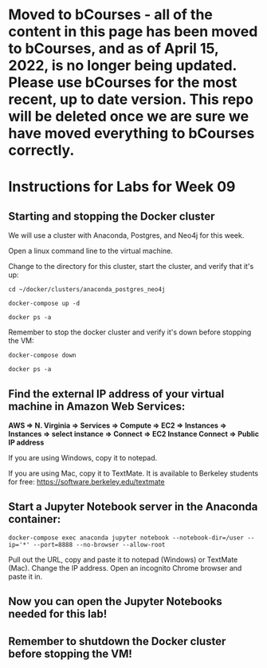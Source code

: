 # Moved to bCourses - all of the content in this page has been moved to bCourses, and as of April 15, 2022, is no longer being updated.  Please use bCourses for the most recent, up to date version. This repo will be deleted once we are sure we have moved everything to bCourses correctly.

# Instructions for Labs for Week 09

## Starting and stopping the Docker cluster

We will use a cluster with Anaconda, Postgres, and Neo4j for this week.

Open a linux command line to the virtual machine.

Change to the directory for this cluster, start the cluster, and verify that it's up:
```
cd ~/docker/clusters/anaconda_postgres_neo4j

docker-compose up -d

docker ps -a

```

Remember to stop the docker cluster and verify it's down before stopping the VM:
```
docker-compose down

docker ps -a

```

## Find the external IP address of your virtual machine in Amazon Web Services:

**AWS => N. Virginia => Services => Compute => EC2 => Instances => Instances => select instance => Connect => EC2 Instance Connect => Public IP address**

If you are using Windows, copy it to notepad.

If you are using Mac, copy it to TextMate.  It is available to Berkeley students for free:
https://software.berkeley.edu/textmate

## Start a Jupyter Notebook server in the Anaconda container:

```
docker-compose exec anaconda jupyter notebook --notebook-dir=/user --ip='*' --port=8888 --no-browser --allow-root
```

Pull out the URL, copy and paste it to notepad (Windows) or TextMate (Mac).   Change the IP address.  Open an incognito Chrome browser and paste it in.  

## Now you can open the Jupyter Notebooks needed for this lab!

## Remember to shutdown the Docker cluster before stopping the VM!
